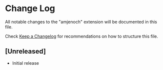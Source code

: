 # Change Log

All notable changes to the "amjenoch" extension will be documented in this file.

Check [Keep a Changelog](http://keepachangelog.com/) for recommendations on how to structure this file.

## [Unreleased]

- Initial release
